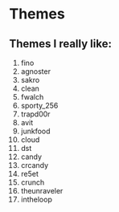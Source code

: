 # Themes

## Themes I really like:
1. fino
1. agnoster
1. sakro
1. clean
1. fwalch
1. sporty_256
1. trapd00r
1. avit
1. junkfood
1. cloud
1. dst
1. candy
1. crcandy
1. re5et
1. crunch
1. theunraveler
1. intheloop